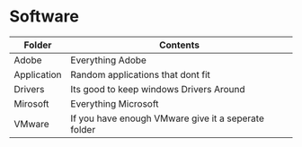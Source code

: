 # Software


| Folder     | Contents                                                     |
| ---------- | ------------------------------------------------------------ |
| Adobe 	 | Everything Adobe                                             |
| Application| Random applications that dont fit                            |
| Drivers    | Its good to keep windows Drivers Around                      |
| Mirosoft   | Everything Microsoft                                         |
| VMware     | If you have enough VMware give it a seperate folder          |

